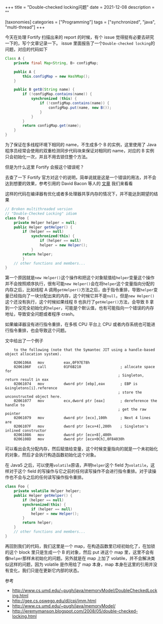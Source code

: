 +++
title = "Double-checked locking问题"
date = 2021-12-08
description = ""

[taxonomies]
categories = ["Programming"]
tags = ["synchronized", "java", "multi-thread"]
+++

今天在处理 Fortify 扫描出来的 report 的时候，有个 issue 觉得挺有必要去研究一下的，写个文章记录一下。
issue 里面报告了一个`Double-checked locking`的问题，对应的代码如下

```java
Class A {
    private final Map<String, B> configMap;

    public A {
        this.configMap = new HashMap();
    }

    public B getB(String name) {
        if (!configMap.contains(name)) {
            synchronized (this) {
                if (!configMap.contains(name)) {
                    configMap.put(name, new B());
                }
            }
        }
        return configMap.get(name);
    }
}
```

为了保证在多线程环境下相同的 name，不生成多个 B 的实例，这里使用了 Java 程序员经常会使用的双重检测同步代码块来保证对相同的 name，对应的 B 实例只会初始化一次，并且不用去锁住整个方法。

但是为什么这里 Fortify 会报这个错误呢？

去查了一下 Fortify 官方对这个的说明，简单说就是这是一个错误的用法，并不会达到想要的效果，参考引用的 David Bacon 等人的 [文章](http://www.cs.umd.edu/~pugh/java/memoryModel/DoubleCheckedLocking.html) 我们来看看

这样的代码在编译器有优化或者多处理器共享内存的情况下，并不能达到期望的结果

```java
// Broken multithreaded version
// "Double-Checked Locking" idiom
class Foo {
    private Helper helper = null;
    public Helper getHelper() {
        if (helper == null)
            synchronized(this) {
                if (helper == null)
                helper = new Helper();
            }
        return helper;
        }
    // other functions and members...
}
```

第一个原因就是`new Helper()`这个操作和把这个对象赋值给`helper`变量这个操作并不会按照顺序执行，很有可能`new Helper()`会在将`helper`这个变量指向分配的内存之后，比如线程 A 调用`getHelper()`方法之后，由于指令重排，导致`helper`变量已经指向了一块分配出来的内存，这个时候它并不是`null`，但是`new Helper()`这个还没有执行，这个时候如果线程 B 也执行了`getHelper()`方法，会导致 B 拿到一个没完全初始化的`helper`，可能是个默认值，也有可能指向一个错误的内存地址，导致安全问题或者程序 crash。

如果编译器没有进行指令重排，在多核 CPU 平台上 CPU 或者内存系统也可能进行指令重排，也会导致这个问题。

文中给出了一个例子

```shell
    to the following (note that the Symantec JIT using a handle-based object allocation system).

    0206106A   mov         eax,0F97E78h
    0206106F   call        01F6B210                  ; allocate space for
                                                    ; Singleton, return result in eax
    02061074   mov         dword ptr [ebp],eax       ; EBP is &singletons[i].reference
                                                    ; store the unconstructed object here.
    02061077   mov         ecx,dword ptr [eax]       ; dereference the handle to
                                                    ; get the raw pointer
    02061079   mov         dword ptr [ecx],100h      ; Next 4 lines are
    0206107F   mov         dword ptr [ecx+4],200h    ; Singleton's inlined constructor
    02061086   mov         dword ptr [ecx+8],400h
    0206108D   mov         dword ptr [ecx+0Ch],0F84030h
```

可以看出会先分配内存，然后赋值给变量，这个时候变量指向的就是一个未初始化的对象，然后才会执行构造函数初始化这个对象。

在 Java5 之后，可以使用`volatile`原语，声明`helper`这个 field 为`volatile`，这样对于这个 field 的写操作与它之前的任何读写操作不会进行指令重排。对于读操作也不会与之后的任何读写操作指令重排。

```java
class Foo {
    private volatile Helper helper;
    public Helper getHelper() {
        if (helper == null)
        synchronized(this) {
            if (helper == null)
            helper = new Helper();
        }
        return helper;
    }
    // other functions and members...
}
```

再回到我们的代码，我们这里是一个 map，在构造函数里已经初始化了，在加锁的这个 block 里只是生成一个 B 的对象，然后 put 进这个 map 里，这里不会有像`helper`那样未初始化的问题。另外就是在 map 上加了 volatile，并不会解决类似这样的问题，因为 volatile 是作用给了 map 本身，map 本身在这里的引用并没有变化，我们只是在更新它内部的状态。

参考

- http://www.cs.umd.edu/~pugh/java/memoryModel/DoubleCheckedLocking.html
- http://gee.cs.oswego.edu/dl/cpj/jmm.html
- http://www.cs.umd.edu/~pugh/java/memoryModel/
- http://jeremymanson.blogspot.com/2008/05/double-checked-locking.html
